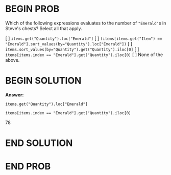 # BEGIN PROB

Which of the following expressions evaluates to the number of
`"Emerald"`s in Steve's chests? Select all that apply.
 

[ ] `items.get("Quantity").loc["Emerald"]`
[ ] `(items[items.get("Item") == "Emerald"].sort_values(by="Quantity").loc["Emerald"])`
[ ] `items.sort_values(by="Quantity").get("Quantity").iloc[0]`
[ ] `items[items.index == "Emerald"].get("Quantity").iloc[0]`
[ ] None of the above.

# BEGIN SOLUTION

**Answer:**

`items.get("Quantity").loc["Emerald"]`

`items[items.index == "Emerald"].get("Quantity").iloc[0]`

<average>78</average>




# END SOLUTION

# END PROB